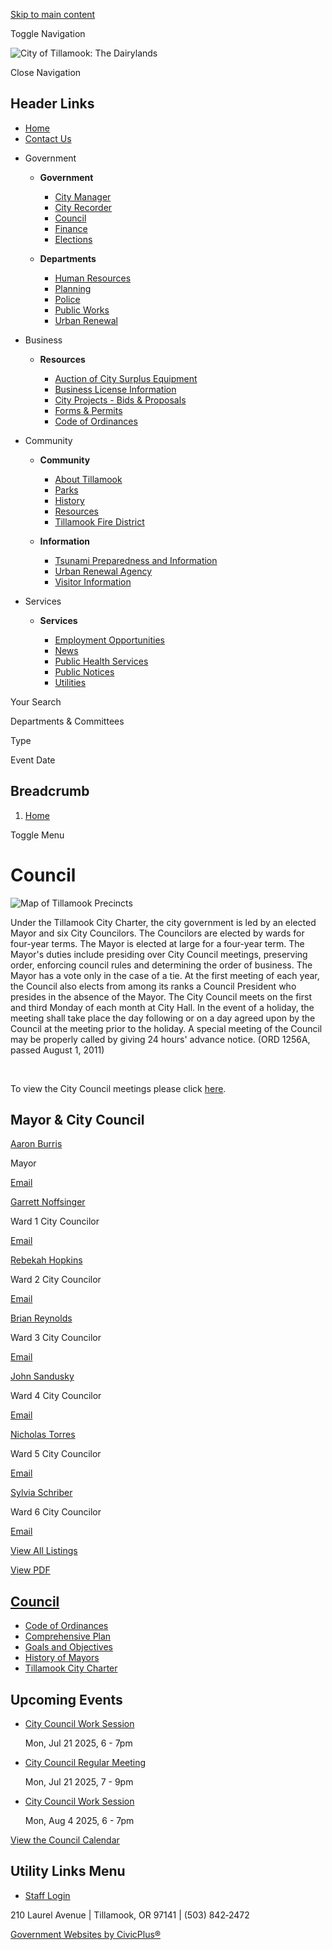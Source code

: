 [Skip to main content](https://www.tillamookor.gov/council/)

Toggle Navigation

![City of Tillamook: The Dairylands](https://www.tillamookor.gov/sites/g/files/vyhlif14181/files/City-of-Tillamook-Logo.png)

Close Navigation

## Header Links

- [Home](https://www.tillamookor.gov)
- [Contact Us](https://www.tillamookor.gov/contact-us)

<!--THE END-->

- Government
  
  - **Government**
    
    - [City Manager](https://www.tillamookor.gov/city-manager)
    - [City Recorder](https://www.tillamookor.gov/city-recorder)
    - [Council](https://www.tillamookor.gov/council)
    - [Finance](https://www.tillamookor.gov/finance)
    - [Elections](https://www.tillamookor.gov/Elections)
  
  <!--THE END-->
  
  - **Departments**
    
    - [Human Resources](https://www.tillamookor.gov/human-resources)
    - [Planning](https://www.tillamookor.gov/planning)
    - [Police](https://www.tillamookor.gov/police)
    - [Public Works](https://www.tillamookor.gov/public-works)
    - [Urban Renewal](https://www.tillamookor.gov/urban-renewal)
  
  <!--THE END-->
  
  <!--THE END-->
- Business
  
  - **Resources**
    
    - [Auction of City Surplus Equipment](https://www.tillamookor.gov/auction-city-surplus-equipment)
    - [Business License Information](https://www.tillamookor.gov/business-license-information)
    - [City Projects - Bids &amp; Proposals](https://www.tillamookor.gov/finance/page/bids-and-proposals-city-projects)
    - [Forms &amp; Permits](https://www.tillamookor.gov/forms)
    - [Code of Ordinances](https://codelibrary.amlegal.com/codes/tillamookor/latest/overview "(opens in a new window)")
  
  <!--THE END-->
  
  <!--THE END-->
  
  <!--THE END-->
- Community
  
  - **Community**
    
    - [About Tillamook](https://www.tillamookor.gov/about-tillamook)
    - [Parks](https://www.tillamookor.gov/parks)
    - [History](https://www.tillamookor.gov/history)
    - [Resources](https://www.tillamookor.gov/resources)
    - [Tillamook Fire District](https://www.tillamookor.gov/fire)
  
  <!--THE END-->
  
  - **Information**
    
    - [Tsunami Preparedness and Information](https://www.tillamookor.gov/tsunami-preparedness-and-information)
    - [Urban Renewal Agency](https://www.tillamookor.gov/urban-renewal)
    - [Visitor Information](https://www.tillamookor.gov/visitor-information)
  
  <!--THE END-->
  
  <!--THE END-->
- Services
  
  - **Services**
    
    - [Employment Opportunities](https://www.tillamookor.gov/jobs)
    - [News](https://www.tillamookor.gov/news)
    - [Public Health Services](https://www.tillamookor.gov/resources/page/public-safety-links)
    - [Public Notices](https://www.tillamookor.gov/meetings)
    - [Utilities](https://www.tillamookor.gov/utilities)
  
  <!--THE END-->
  
  <!--THE END-->
  
  <!--THE END-->

Your Search

Departments &amp; Committees

Type

Event Date

## Breadcrumb

1. [Home](https://www.tillamookor.gov)

Toggle Menu

# Council

![Map of Tillamook Precincts](https://www.tillamookor.gov/sites/g/files/vyhlif14181/files/styles/full_node_primary/public/media/council/image/1606/Tillamook-Precincts-2010-in-color.jpg?itok=Zxc1P_XS)

Under the Tillamook City Charter, the city government is led by an elected Mayor and six City Councilors. The Councilors are elected by wards for four-year terms. The Mayor is elected at large for a four-year term. The Mayor's duties include presiding over City Council meetings, preserving order, enforcing council rules and determining the order of business. The Mayor has a vote only in the case of a tie. At the first meeting of each year, the Council also elects from among its ranks a Council President who presides in the absence of the Mayor. The City Council meets on the first and third Monday of each month at City Hall. In the event of a holiday, the meeting shall take place the day following or on a day agreed upon by the Council at the meeting prior to the holiday. A special meeting of the Council may be properly called by giving 24 hours' advance notice. (ORD 1256A, passed August 1, 2011)

 

To view the City Council meetings please click [here](https://tctv.viebit.com/index.php?folder=Tillamook%20City%20Council "(opens in a new window)").

## Mayor &amp; City Council

[Aaron Burris](https://www.tillamookor.gov/council/directory-listing/aaron-burris)

Mayor

[Email](https://www.tillamookor.gov/email-contact/node/811/field_email/directory_listings_body_standard "Email Aaron Burris (opens in a new window)")

[Garrett Noffsinger](https://www.tillamookor.gov/council/directory-listing/garrett-noffsinger)

Ward 1 City Councilor

[Email](https://www.tillamookor.gov/email-contact/node/901/field_email/directory_listings_body_standard "Email Garrett Noffsinger (opens in a new window)")

[Rebekah Hopkins](https://www.tillamookor.gov/council/directory-listing/rebekah-hopkins)

Ward 2 City Councilor

[Email](https://www.tillamookor.gov/email-contact/node/896/field_email/directory_listings_body_standard "Email Rebekah Hopkins (opens in a new window)")

[Brian Reynolds](https://www.tillamookor.gov/council/directory-listing/brian-reynolds)

Ward 3 City Councilor

[Email](https://www.tillamookor.gov/email-contact/node/906/field_email/directory_listings_body_standard "Email Brian Reynolds (opens in a new window)")

[John Sandusky](https://www.tillamookor.gov/council/directory-listing/john-sandusky)

Ward 4 City Councilor

[Email](https://www.tillamookor.gov/email-contact/node/911/field_email/directory_listings_body_standard "Email John Sandusky (opens in a new window)")

[Nicholas Torres](https://www.tillamookor.gov/council/directory-listing/nicholas-torres)

Ward 5 City Councilor

[Email](https://www.tillamookor.gov/email-contact/node/916/field_email/directory_listings_body_standard "Email Nicholas Torres (opens in a new window)")

[Sylvia Schriber](https://www.tillamookor.gov/council/directory-listing/sylvia-schriber)

Ward 6 City Councilor

[Email](https://www.tillamookor.gov/email-contact/node/926/field_email/directory_listings_body_standard "Email Sylvia Schriber (opens in a new window)")

[View All Listings](https://www.tillamookor.gov/directory)

[View PDF](https://www.tillamookor.gov/print/pdf/node/641)

## [Council](https://www.tillamookor.gov/council)

- [Code of Ordinances](https://codelibrary.amlegal.com/codes/tillamookor/latest/overview "(opens in a new window)")
- [Comprehensive Plan](https://www.tillamookor.gov/council/page/comprehensive-plan)
- [Goals and Objectives](https://www.tillamookor.gov/council/page/goals-and-objectives)
- [History of Mayors](https://www.tillamookor.gov/council/page/history-mayors)
- [Tillamook City Charter](https://www.tillamookor.gov/council/page/tillamook-city-charter)

## Upcoming Events

- [City Council Work Session](https://www.tillamookor.gov/council/page/city-council-work-session)
  
  Mon, Jul 21 2025, 6 - 7pm
- [City Council Regular Meeting](https://www.tillamookor.gov/council/page/city-council-regular-meeting)
  
  Mon, Jul 21 2025, 7 - 9pm
- [City Council Work Session](https://www.tillamookor.gov/council/page/city-council-work-session-0)
  
  Mon, Aug 4 2025, 6 - 7pm

[View the Council Calendar](https://www.tillamookor.gov/calendar?boards-commissions=641)

## Utility Links Menu

- [Staff Login](https://www.tillamookor.gov/login?destination=%2Fcouncil)

210 Laurel Avenue | Tillamook, OR 97141 | (503) 842‑2472

[Government Websites by CivicPlus®](https://www.civicplus.com "(opens in a new window)")